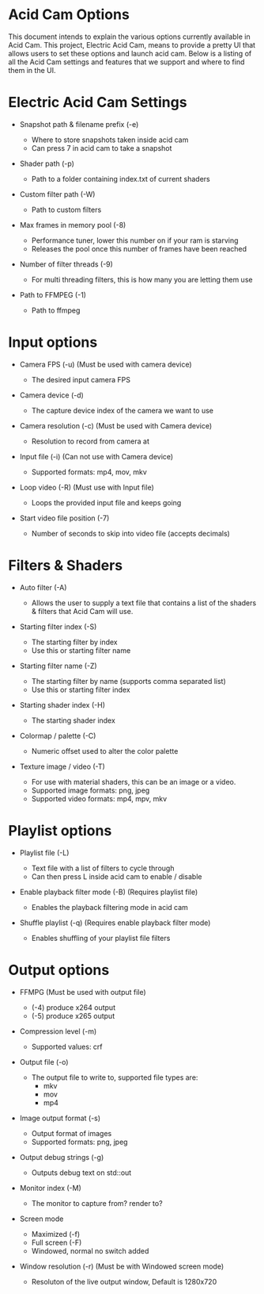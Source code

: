 # Acid Cam Options
This document intends to explain the various options currently available in Acid Cam. This project, Electric Acid Cam, means to provide a pretty UI that allows users to set these options and launch acid cam. Below is a listing of all the Acid Cam settings and features that we support and where to find them in the UI.

# Electric Acid Cam Settings
- Snapshot path & filename prefix (-e)
  - Where to store snapshots taken inside acid cam
  - Can press 7 in acid cam to take a snapshot

- Shader path (-p)
  - Path to a folder containing index.txt of current shaders

- Custom filter path (-W)
  - Path to custom filters

- Max frames in memory pool (-8)
  - Performance tuner, lower this number on if your ram is starving
  - Releases the pool once this number of frames have been reached

- Number of filter threads (-9)
  - For multi threading filters, this is how many you are letting them use

- Path to FFMPEG (-1)
  - Path to ffmpeg

# Input options
- Camera FPS (-u) (Must be used with camera device)
  - The desired input camera FPS

- Camera device (-d)
  - The capture device index of the camera we want to use

- Camera resolution (-c) (Must be used with Camera device)
  - Resolution to record from camera at

- Input file (-i) (Can not use with Camera device)
  - Supported formats: mp4, mov, mkv

- Loop video (-R) (Must use with Input file)
  - Loops the provided input file and keeps going

- Start video file position (-7)
  - Number of seconds to skip into video file (accepts decimals)

# Filters & Shaders
- Auto filter (-A)
  - Allows the user to supply a text file that contains a list of the shaders & filters that Acid Cam will use.

- Starting filter index (-S)
  - The starting filter by index
  - Use this or starting filter name

- Starting filter name (-Z)
  - The starting filter by name (supports comma separated list)
  - Use this or starting filter index

- Starting shader index (-H)
  - The starting shader index

- Colormap / palette (-C)
  - Numeric offset used to alter the color palette

- Texture image / video (-T)
  - For use with material shaders, this can be an image or a video.
  - Supported image formats: png, jpeg
  - Supported video formats: mp4, mpv, mkv

# Playlist options
- Playlist file (-L)
  - Text file with a list of filters to cycle through
  - Can then press L inside acid cam to enable / disable

- Enable playback filter mode (-B) (Requires playlist file)
  - Enables the playback filtering mode in acid cam

- Shuffle playlist (-q) (Requires enable playback filter mode)
  - Enables shuffling of your playlist file filters

# Output options
- FFMPG (Must be used with output file)
  - (-4) produce x264 output
  - (-5) produce x265 output

- Compression level (-m)
  - Supported values: crf

- Output file (-o)
  - The output file to write to, supported file types are:
    - mkv
    - mov
    - mp4

- Image output format (-s)
  - Output format of images
  - Supported formats: png, jpeg

- Output debug strings (-g)
  - Outputs debug text on std::out

- Monitor index (-M)
  - The monitor to capture from? render to?

- Screen mode
  - Maximized (-f)
  - Full screen (-F)
  - Windowed, normal no switch added

- Window resolution (-r) (Must be with Windowed screen mode)
  - Resoluton of the live output window, Default is 1280x720
